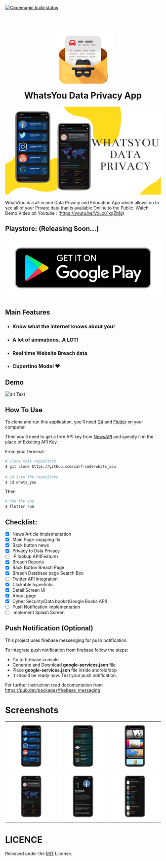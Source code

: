[![Codemagic build status](https://api.codemagic.io/apps/5f085eb95b00866571cf7cb5/5f085eb95b00866571cf7cb4/status_badge.svg)](https://codemagic.io/apps/5f085eb95b00866571cf7cb5/5f085eb95b00866571cf7cb4/latest_build)

<h1 align="center">
  <br>
  <a href="https://github.com/xanf-code/whats_you"><img src="https://github.com/xanf-code/whats_you/blob/master/resources/logo.png" alt="WhatsYou Logo" width="200"></a>
  <br>
  WhatsYou Data Privacy App
  <br>
</h1>

![alt text](resources/main.png "Banner")

WhatsYou is a all in one Data Privacy and Education App which allows ou to see all of your Private data that is available Online to the Public.
Watch Demo Video on Youtube : (https://youtu.be/VxLxu1kqZMg)

## Playstore: (Releasing Soon...)
[![alt Text](resources/google.png "Banner")](https://play.google.com/store/apps/details?id=com.you.whats_you)

## Main Features

- ### Know what the internet knows about you!
- ### A lot of animations..A LOT!
- ### Real time Website Breach data
- ### Cupertino Model :heart:

## Demo

![alt Text](resources/demo.gif)

## How To Use

To clone and run this application, you'll need [Git](https://git-scm.com) and [Flutter](https://flutter.dev) on your computer. 

Then you'll need to get a free API key from [NewsAPI](https://newsapi.org) and specify it in the place of Exisiting API Key.
   
From your terminal:

```bash
# Clone this repository
$ git clone https://github.com/xanf-code/whats_you

# Go into the repository
$ cd whats_you
```
Then
```bash
# Run the app
$ flutter run
```

## Checklist: 

- [x] News Article Implementation
- [x] Main Page snapping fix
- [x] Back button news
- [x] Privacy to Data Privacy
- [ ] IP lookup API(Feature)
- [x] Breach Reports
- [x] Back Button Breach Page
- [x] Breach Database page Search Box 
- [ ] Twitter API integration
- [x] Clickable hyperlinks
- [x] Detail Screen UI
- [x] About page
- [x] Cyber Security/Data books(Google Books API)
- [ ] Push Notification implementation
- [ ] Implement Splash Screen

## Push Notification (Optional)

This project uses firebase messenging for push notification.

To integrate push notification from firebase follow the steps:
- Go to firebase console
- Generate and Download **google-services.json** file
- Place **google-services.json** file inside android/app
- It should be ready now. Test your push notification.

For further instruction read documentation from https://pub.dev/packages/firebase_messaging

# Screenshots

|   |   |   |
|---|---|---|
|![alt text](resources/1.png "Screenshot 1")|![alt text](resources/2.png "Screenshot 2")|![alt text](resources/3.png "Screenshot 3")|
|![alt text](resources/4.png "Screenshot 4")|![alt text](resources/5.png "Screenshot 5")|![alt text](resources/6.png "Screenshot 6")|

# LICENCE

Released under the [MIT](./LICENSE) License.<br>



